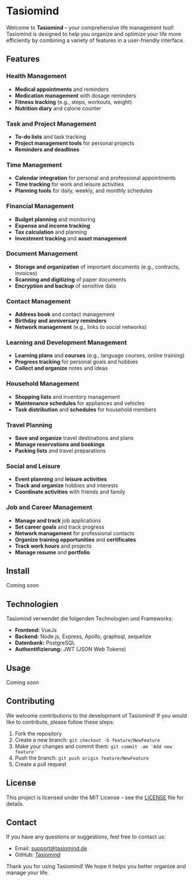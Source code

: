 # Tasiomind

Welcome to **Tasiomind** – your comprehensive life management tool! Tasiomind is designed to help you organize and optimize your life more efficiently by combining a variety of features in a user-friendly interface.

## Features

### Health Management
- **Medical appointments** and reminders
- **Medication management** with dosage reminders
- **Fitness tracking** (e.g., steps, workouts, weight)
- **Nutrition diary** and calorie counter

### Task and Project Management
- **To-do lists** and task tracking
- **Project management tools** for personal projects
- **Reminders and deadlines**

### Time Management
- **Calendar integration** for personal and professional appointments
- **Time tracking** for work and leisure activities
- **Planning tools** for daily, weekly, and monthly schedules

### Financial Management
- **Budget planning** and monitoring
- **Expense and income tracking**
- **Tax calculation** and planning
- **Investment tracking** and **asset management**

### Document Management
- **Storage and organization** of important documents (e.g., contracts, invoices)
- **Scanning and digitizing** of paper documents
- **Encryption and backup** of sensitive data

### Contact Management
- **Address book** and contact management
- **Birthday and anniversary reminders**
- **Network management** (e.g., links to social networks)

### Learning and Development Management
- **Learning plans** and **courses** (e.g., language courses, online training)
- **Progress tracking** for personal goals and hobbies
- **Collect and organize** notes and ideas

### Household Management
- **Shopping lists** and inventory management
- **Maintenance schedules** for appliances and vehicles
- **Task distribution** and **schedules** for household members

### Travel Planning
- **Save and organize** travel destinations and plans
- **Manage reservations and bookings**
- **Packing lists** and travel preparations

### Social and Leisure
- **Event planning** and **leisure activities**
- **Track and organize** hobbies and interests
- **Coordinate activities** with friends and family

### Job and Career Management
- **Manage and track** job applications
- **Set career goals** and track progress
- **Network management** for professional contacts
- **Organize training opportunities** and **certificates**
- **Track work hours** and projects
- **Manage resume** and **portfolio**

## Install

Coming soon

## Technologien

Tasiomind verwendet die folgenden Technologien und Frameworks:
- **Frontend:** VueJs
- **Backend:** Node.js, Express, Apollo, graphsql, sequelize
- **Datenbank:** PostgreSQL
- **Authentifizierung:** JWT (JSON Web Tokens)

## Usage
Coming soon

## Contributing

We welcome contributions to the development of Tasiomind! If you would like to contribute, please follow these steps:

1. Fork the repository
2. Create a new branch: `git checkout -b feature/NewFeature`
3. Make your changes and commit them: `git commit -am 'Add new feature'`
4. Push the branch: `git push origin feature/NewFeature`
5. Create a pull request

## License

This project is licensed under the MIT License – see the [LICENSE](LICENSE) file for details.

## Contact

If you have any questions or suggestions, feel free to contact us:
- Email: support@tasiomind.de
- GitHub: [Tasiomind](https://github.com/Tasiomind/Tasiomind)

Thank you for using Tasiomind! We hope it helps you better organize and manage your life.
